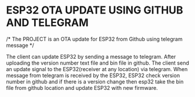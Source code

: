 # ESP32 OTA UPDATE USING GITHUB AND TELEGRAM 

/* The PROJECT is an OTA update for ESP32 from Github using telegram message */

The client can update ESP32 by sending a message to telegram. After uploading the version number text file and bin file in github. 
The client send an update signal to the ESP32(receiver at any location) via telegram. 
When message from telegram is received by the ESP32, ESP32 check version number in github and if there is a version change then esp32 take the bin file from github 
location and update ESP32 with new firmware.




